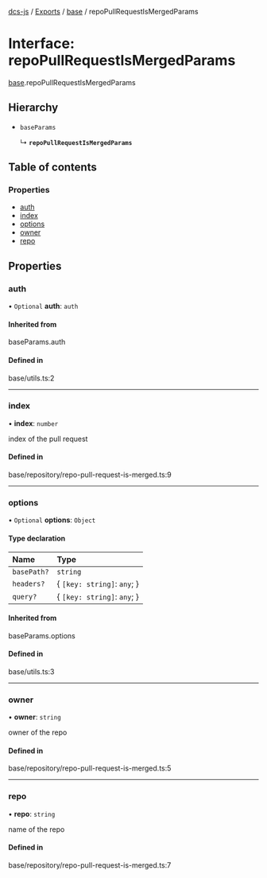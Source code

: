 [dcs-js](../README.md) / [Exports](../modules.md) / [base](../modules/base.md) / repoPullRequestIsMergedParams

# Interface: repoPullRequestIsMergedParams

[base](../modules/base.md).repoPullRequestIsMergedParams

## Hierarchy

- `baseParams`

  ↳ **`repoPullRequestIsMergedParams`**

## Table of contents

### Properties

- [auth](base.repoPullRequestIsMergedParams.md#auth)
- [index](base.repoPullRequestIsMergedParams.md#index)
- [options](base.repoPullRequestIsMergedParams.md#options)
- [owner](base.repoPullRequestIsMergedParams.md#owner)
- [repo](base.repoPullRequestIsMergedParams.md#repo)

## Properties

### <a id="auth" name="auth"></a> auth

• `Optional` **auth**: `auth`

#### Inherited from

baseParams.auth

#### Defined in

base/utils.ts:2

___

### <a id="index" name="index"></a> index

• **index**: `number`

index of the pull request

#### Defined in

base/repository/repo-pull-request-is-merged.ts:9

___

### <a id="options" name="options"></a> options

• `Optional` **options**: `Object`

#### Type declaration

| Name | Type |
| :------ | :------ |
| `basePath?` | `string` |
| `headers?` | { `[key: string]`: `any`;  } |
| `query?` | { `[key: string]`: `any`;  } |

#### Inherited from

baseParams.options

#### Defined in

base/utils.ts:3

___

### <a id="owner" name="owner"></a> owner

• **owner**: `string`

owner of the repo

#### Defined in

base/repository/repo-pull-request-is-merged.ts:5

___

### <a id="repo" name="repo"></a> repo

• **repo**: `string`

name of the repo

#### Defined in

base/repository/repo-pull-request-is-merged.ts:7
